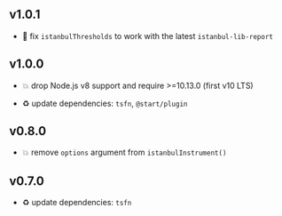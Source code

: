 ## v1.0.1

* 🐞 fix `istanbulThresholds` to work with the latest `istanbul-lib-report`

## v1.0.0

* 💥 drop Node.js v8 support and require >=10.13.0 (first v10 LTS)

* ♻️ update dependencies: `tsfn`, `@start/plugin`

## v0.8.0

* 💥 remove `options` argument from `istanbulInstrument()`

## v0.7.0

* ♻️ update dependencies: `tsfn`
